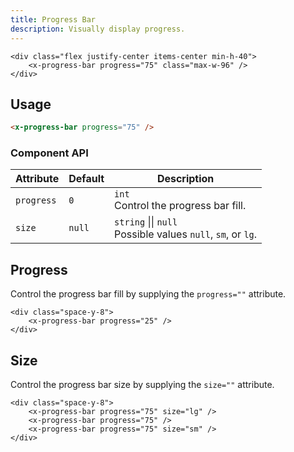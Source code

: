 ```yaml
---
title: Progress Bar
description: Visually display progress.
---
```


```blade-component-preview
<div class="flex justify-center items-center min-h-40">
    <x-progress-bar progress="75" class="max-w-96" />
</div>
```

## Usage

```html
<x-progress-bar progress="75" />
```

### Component API

| Attribute  | Default | Description                                                                 |
| ---------- | ------- | --------------------------------------------------------------------------- |
| `progress` | `0`     | `int`<br>Control the progress bar fill.                                     |
| `size`     | `null`  | `string` &#124;&#124; `null`<br>Possible values `null`, `sm`, or `lg`. |

## Progress

Control the progress bar fill by supplying the `progress=""` attribute.

```blade-component-code
<div class="space-y-8">
    <x-progress-bar progress="25" />
</div>
```

## Size

Control the progress bar size by supplying the `size=""` attribute.

```blade-component-code
<div class="space-y-8">
    <x-progress-bar progress="75" size="lg" />
    <x-progress-bar progress="75" />
    <x-progress-bar progress="75" size="sm" />
</div>
```

